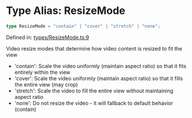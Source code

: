 # Type Alias: ResizeMode

```ts
type ResizeMode = "contain" | "cover" | "stretch" | "none";
```

Defined in: [types/ResizeMode.ts:9](https://github.com/TheWidlarzGroup/react-native-video/blob/f9ee42c2a80c20dca2b87dac6bcb2898c1a425c5/packages/react-native-video/src/core/types/ResizeMode.ts#L9)

Video resize modes that determine how video content is resized to fit the view

- 'contain': Scale the video uniformly (maintain aspect ratio) so that it fits entirely within the view
- 'cover': Scale the video uniformly (maintain aspect ratio) so that it fills the entire view (may crop)
- 'stretch': Scale the video to fill the entire view without maintaining aspect ratio
- 'none': Do not resize the video - it will fallback to default behavior (contain)
